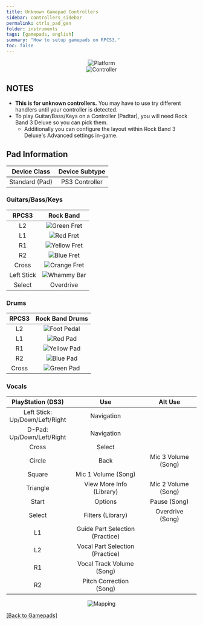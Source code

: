 ```yaml
---
title: Unknown Gamepad Controllers
sidebar: controllers_sidebar
permalink: ctrls_pad_gen
folder: instruments
tags: [gamepads, english]
summary: "How to setup gamepads on RPCS3."
toc: false
---
```


<div align="center"> <img src="https://carlmylo.github.io/docu-rpcs3/images/instruments/plat/myst.png" alt="Platform" title="Platform"></div>

<div align="center"> <img src="https://carlmylo.github.io/docu-rpcs3/images/instruments/cont/mystcontrollers.png" alt="Controller" title="Controller"></div>

## NOTES

* **This is for unknown controllers.** You may have to use try different handlers until your controller is detected.
* To play Guitar/Bass/Keys on a Controller (Padtar), you will need Rock Band 3 Deluxe so you can pick them.
	- Additionally you can configure the layout within Rock Band 3 Deluxe's Advanced settings in-game.

## Pad Information

| Device Class | Device Subtype |
|:------------------:|:---------------------:|
| Standard (Pad) | PS3 Controller |

### Guitars/Bass/Keys

| **RPCS3**          | **Rock Band** |
|:------------------:|:---------------------:|
| L2 | ![Green Fret](https://carlmylo.github.io/docu-rpcs3/images/btns/gtrs/gf.png "Green Fret") |
| L1 | ![Red Fret](https://carlmylo.github.io/docu-rpcs3/images/btns/gtrs/rf.png "Red Fret") |
| R1 | ![Yellow Fret](https://carlmylo.github.io/docu-rpcs3/images/btns/gtrs/yf.png "Yellow Fret") |
| R2 | ![Blue Fret](https://carlmylo.github.io/docu-rpcs3/images/btns/gtrs/bf.png "Blue Fret") |
| Cross | ![Orange Fret](https://carlmylo.github.io/docu-rpcs3/images/btns/gtrs/of.png "Orange Fret") |
| Left Stick | ![Whammy Bar](https://carlmylo.github.io/docu-rpcs3/images/btns/gtrs/wb.png "Whammy Bar") |
| Select | Overdrive |

### Drums 

| **RPCS3**    | **Rock Band Drums** |
|:--------:|:-------------------:|
| L2 | ![Foot Pedal](https://carlmylo.github.io/docu-rpcs3/images/btns/drms/rb/kp.png "Foot Pedal") |
| L1 | ![Red Pad](https://carlmylo.github.io/docu-rpcs3/images/btns/drms/rb/rp.png "Red Pad") |
| R1 | ![Yellow Pad](https://carlmylo.github.io/docu-rpcs3/images/btns/drms/rb/yp.png "Yellow Pad") |
| R2 | ![Blue Pad](https://carlmylo.github.io/docu-rpcs3/images/btns/drms/rb/bp.png "Blue Pad") |
| Cross | ![Green Pad](https://carlmylo.github.io/docu-rpcs3/images/btns/drms/rb/gp.png "Green Pad") |

### Vocals

| **PlayStation (DS3)** | **Use** | **Alt Use** |
|:---------------------:|:-------------------------------:|:-------------------:|
| Left Stick: <br> Up/Down/Left/Right | Navigation | |
| D-Pad: <br> Up/Down/Left/Right | Navigation | |
| Cross | Select | |
| Circle | Back | Mic 3 Volume (Song) |
| Square | Mic 1 Volume (Song) | |
| Triangle | View More Info (Library) | Mic 2 Volume (Song) |
| Start | Options | Pause (Song) |
| Select | Filters (Library) | Overdrive (Song) |
| L1 | Guide Part Selection (Practice) | |
| L2 | Vocal Part Selection (Practice) | |
| R1 | Vocal Track Volume (Song) | |
| R2 | Pitch Correction (Song) | |

<div align="center"> <img src="https://carlmylo.github.io/docu-rpcs3/images/instruments/maps/mystmapping.png" alt="Mapping" title="Mapping"></div>

[[Back to Gamepads]](https://carlmylo.github.io/docu-rpcs3/ctrls_pads)